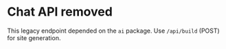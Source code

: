# Chat API removed

This legacy endpoint depended on the `ai` package.
Use `/api/build` (POST) for site generation.
